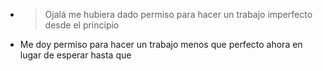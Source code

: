 - > Ojalá me hubiera dado permiso para hacer un trabajo imperfecto desde el principio
- Me doy permiso para hacer un trabajo menos que perfecto ahora en lugar de esperar hasta que